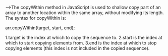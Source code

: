 -->The copyWithin method in JavaScript is used to shallow copy part of an array to another location within the same array, without modifying its length. The syntax for copyWithin is:


arr.copyWithin(target, start, end);

1.target is the index at which to copy the sequence to.
2.start is the index at which to start copying elements from.
3.end is the index at which to stop copying elements (this index is not included in the copied sequence).